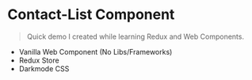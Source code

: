# Contact-List Component

> Quick demo I created while learning Redux and Web Components.

- Vanilla Web Component (No Libs/Frameworks)
- Redux Store
- Darkmode CSS

